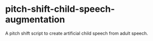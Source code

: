 # pitch-shift-child-speech-augmentation
 A pitch shift script to create artificial child speech from adult speech.
